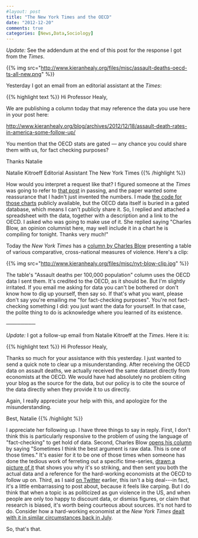 ```yaml
---
#layout: post
title: "The New York Times and the OECD"
date: "2012-12-20"
comments: true
categories: [News,Data,Sociology]
---
```


*Update:* See the addendum at the end of this post for the response I got from the *Times*. 

{{% img src="http://www.kieranhealy.org/files/misc/assault-deaths-oecd-ts-all-new.png" %}}

Yesterday I got an email from an editorial assistant at the _Times_: 

{{% highlight text %}}
Hi Professor Healy,

We are publishing a column today that may 
reference the data you use here in your post here:

http://www.kieranhealy.org/blog/archives/2012/12/18/assault-death-rates-in-america-some-follow-up/

You mention that the OECD stats are gated — 
any chance you could share them with us, 
for fact checking purposes?

Thanks
Natalie

Natalie Kitroeff
Editorial Assistant
The New York Times
{{% /highlight %}}

How would you interpret a request like that? I figured someone at the *Times* was going to refer to [that post](http://www.kieranhealy.org/blog/archives/2012/12/18/assault-death-rates-in-america-some-follow-up/) in passing, and the paper wanted some reassurance that I hadn't just invented the numbers. I made [the code for those charts](https://github.com/kjhealy/assault-deaths) publicly available, but the OECD data itself is buried in a gated database, which means I can't publicly share it. So, I replied and attached a spreadsheet with the data, together with a description and a link to the OECD. I asked who was going to make use of it. She  replied saying "Charles Blow, an opinion columnist here, may well include it in a chart he is compiling for tonight. Thanks very much!"

Today the *New York Times* has a [column by Charles Blow](http://www.nytimes.com/2012/12/20/opinion/blow-on-guns-america-stands-out.html) presenting a table of various comparative, cross-national measures of violence. Here's a clip:

{{% img src="http://www.kieranhealy.org/files/misc/nyt-blow-clip.jpg" %}}

The table's "Assault deaths per 100,000 population" column uses the OECD data I sent them. It's credited to the OECD, as it should be. But I'm slightly irritated. If you email me asking for data you can't be bothered or don't know how to dig up yourself, then say so. If that's what you want, please don't say you're emailing me "for fact-checking purposes". You're not fact-checking something I did: you just want the data for yourself. In that case, the polite thing to do is acknowledge where you learned of its existence. 

&#9472;&#9472;&#9472;&#9472;&#9472;&#9472;&#9472;&#9472;

*Update:* I got a follow-up email from Natalie Kitroeff at the *Times*. Here it is: 

{{% highlight text %}}
Hi Professor Healy, 

Thanks so much for your assistance with this yesterday. 
I just wanted to send a quick note to clear up a 
misunderstanding. After receiving the OECD data on assault 
deaths, we actually received the same dataset directly 
from economists at the OECD. We would have had absolutely 
no problem citing your blog as the source for the data, 
but our policy is to cite the source of the data directly 
when they provide it to us directly. 

Again, I really appreciate your help with this, 
and apologize for the misunderstanding. 

Best,
Natalie
{{% /highlight %}}

I appreciate her following up. I have three things to say in reply. First, I don't think this is particularly responsive to the problem of using the language of "fact-checking" to get hold of data. Second, Charles Blow [opens his column](http://www.nytimes.com/2012/12/20/opinion/blow-on-guns-america-stands-out.html) by saying "Sometimes I think the best argument is raw data. This is one of those times." It's easier for it to be one of those times when someone has done the tedious work of ferreting out a specific time-series, [drawn a picture of it](http://www.kieranhealy.org/blog/archives/2012/12/18/assault-death-rates-in-america-some-follow-up/) that shows you why it's so striking, and then sent you both the actual data and a reference for the hard-working economists at the OECD to follow up on. Third, as I said [on Twitter](https://twitter.com/kjhealy/status/281821973301055490) earlier, this isn't a big deal---in fact, it's a little embarrassing to post about, because it feels like carping. But I do think that when a topic is as politicized as gun violence in the US, and when people are only too happy to discount data, or dismiss figures, or claim that research is biased, it's worth being courteous about sources. It's not hard to do. Consider how a hard-working economist at the *New York Times* [dealt with it in similar circumstances back in July](http://krugman.blogs.nytimes.com/2012/07/22/america-is-a-violent-country/).

So, that's that. 
